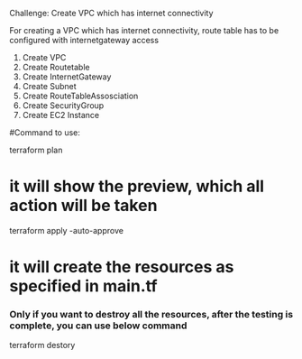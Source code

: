 
Challenge: Create VPC which has internet connectivity

For creating a VPC which has internet connectivity, route table has to be configured with internetgateway access

1. Create VPC
2. Create Routetable
3. Create InternetGateway
4. Create Subnet
5. Create RouteTableAssosciation
6. Create SecurityGroup
7. Create EC2 Instance


#Command to use:

terraform plan

# it will show the preview, which all action will be taken

terraform apply -auto-approve

# it will create the resources as specified in main.tf

### Only if you want to destroy all the resources, after the testing is complete, you can use below command

terraform destory


